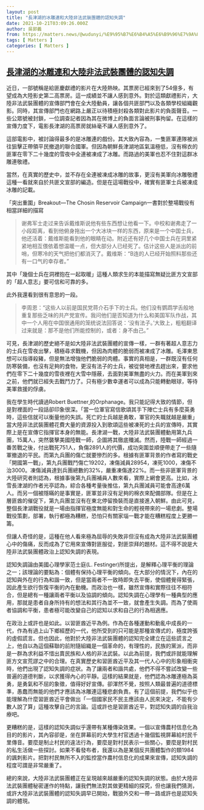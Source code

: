 ```yaml
---
layout: post
title: "長津湖的冰雕連和大陸非法武裝團體的認知失調"
date: 2021-10-21T03:09:26.000Z
author: 吳郭義
from: https://matters.news/@wudunyi/%E9%95%B7%E6%B4%A5%E6%B9%96%E7%9A%84%E5%86%B0%E9%9B%95%E9%80%A3%E5%92%8C%E5%A4%A7%E9%99%B8%E9%9D%9E%E6%B3%95%E6%AD%A6%E8%A3%9D%E5%9C%98%E9%AB%94%E7%9A%84%E8%AA%8D%E7%9F%A5%E5%A4%B1%E8%AA%BF-bafyreifuxqypn27653aspa262rhuedq2r36q2mbajk4sonzda2mlabj6qq
tags: [ Matters ]
categories: [ Matters ]
---
```

<!--1634785766000-->
[長津湖的冰雕連和大陸非法武裝團體的認知失調](https://matters.news/@wudunyi/%E9%95%B7%E6%B4%A5%E6%B9%96%E7%9A%84%E5%86%B0%E9%9B%95%E9%80%A3%E5%92%8C%E5%A4%A7%E9%99%B8%E9%9D%9E%E6%B3%95%E6%AD%A6%E8%A3%9D%E5%9C%98%E9%AB%94%E7%9A%84%E8%AA%8D%E7%9F%A5%E5%A4%B1%E8%AA%BF-bafyreifuxqypn27653aspa262rhuedq2r36q2mbajk4sonzda2mlabj6qq)
------

<div>
<p>近日，一部號稱是給匪慶獻禮的影片在大陸熱映。其票房已經來到了54億多，有望成為大陸影史第二高票房。這一成績並不讓人感到意外。對於這類獻禮影片，大陸非法武裝團體的宣傳部門會在全大陸動員，讓各個共匪部門以及各類學校組織觀影。同時，其宣傳部門也在網路上嚴正以待積極封殺各類對此影片的負面聲音。一些公眾號被封鎖，一位調查記者因為其在微博上的負面言論被刑事拘留。在這樣的宣傳力度下，電影長津湖的高票房就絲毫不讓人感到意外了。</p><p>這部電影中，被討論得最多的是冰雕連的戲份。其大致內容為，一隻匪軍連隊被派往狙擊正帶領平民撤退的聯合國軍。但因為朝鮮長津湖地區氣溫極低，沒有棉衣的匪軍在零下二十幾度的雪夜中全連被凍成了冰雕。而路過的美軍也忍不住對這群冰雕連敬禮。</p><p>當然，在真實的歷史中，並不存在全連被凍成冰雕的故事，更沒有美軍向冰雕敬禮這種一看就來自於共匪文宣部的編造。但是在這場戰役中，確實有匪軍士兵被凍成冰雕的記載。</p><p>「突出重圍」Breakout—The Chosin Reservoir Campaign一書對於整場戰役有相當詳細的描寫</p><blockquote>谢弗军士走过来告诉戴维斯说他有些东西想让他看一下。中校和谢弗走了一小段距离，看到他俯身拖出一个大冰块一样的东西，原来是一个中国士兵，他还活着：戴维斯能看到他的眼睛在动。附近还有好几个中国士兵在洞里紧紧地相互偎依着想温暖一点，但大部分人已经死了。估计这些人是派出的前哨，但寒冷的天气把他们都消灭了。戴维斯：“B连的人已经开始照料那些还有一口气的幸存者。”</blockquote><p>其中「幾個士兵在洞裡抱在一起取暖」這種人類求生的本能描寫無疑比匪方文宣部的「超人意志」要可信和可靠的多。</p><p>此外我還看到很有意思的一段。</p><blockquote>李周恩：“这些人以前是国民党蒋介石手下的士兵。他们没有鹦鹉学舌般地重复那些乏味的共产党宣传。我问他们是否知道为什么和美国军队作战，其中一个人用在中国很通用的笼统说法回答说：‘没有法子。’大致上，粗粗翻译过来就是：那不是他们所能控制的，或者：身不由己。”</blockquote><p>可見，長津湖的歷史絕不是如大陸非法武裝團體的宣傳一樣，一群有著超人意志力的士兵在雪夜出擊，積極尋求戰機，但因為肉體的脆弱而被凍成了冰雕。毛澤東思想可以指導殺豬，但是無法增強他們脆弱的肉體。事實的真相是，一群既沒有任何防寒裝備，也沒有足夠的食物，更沒有法子的士兵，被從營地裡去趕出來，要求他們在零下二十幾度的雪夜裡在大雪中隱蔽，去面對美軍無盡的火力。而在美軍到來之前，他們就已經失去戰鬥力了。只有極少數幸運者可以成為只能轉動眼球，等待美軍救援的俘虜。</p><p>我在學生時代讀過Robert Buettner<a href="https://www.goodreads.com/author/show/118294.Robert_Buettner" target="_blank"> </a>的Orphanage。我只能記得大致的情節，但是對裡面的一段話卻印象很深。「當一位軍官寫信歌頌其手下陣亡士兵有多麼英勇時，這些信就可以衡量他的失誤。死亡的士兵越是勇敢，軍官的失職就越是嚴重」當大陸非法武裝團體花費大量的資源投入到歌頌這些被凍死的士兵的宣傳時，其實際上是在宣傳它指揮官本身的無能。長津湖一戰，大陸非法武裝團體動用第九兵團，15萬人，突然襲擊美國陸戰一師，企圖將其徹底殲滅。然而，陸戰一師經過一番苦戰之後，付出戰死751人，負傷2891人的代價，成功突圍並順便帶走了一些隨軍撤退的平民。而第九兵團的傷亡就要慘烈的多。根據有匪軍背景的作者寫的戰史「開國第一戰」，第九兵團戰鬥傷亡19202，凍傷減員28954，凍死1000，凍傷不治3000。凍傷減員達到兵團總數的32%，嚴重凍傷達22%。而一些非匪軍背景的大陸研究者則認為，根據事後第九兵團補員人數來看，實際上網會更高。比如，冰雪長津湖的作者光亭認為，綜合各種考量後推估，第九兵團減員可能會高達6萬人。而另一個被隱瞞的是事實是，匪軍並非沒有足夠的棉衣來配備部隊。但是在上層匪酋的催促下，第九兵團並沒有在東北停留換裝而是直接進入朝鮮。由此可見，整個長津湖戰役就是一場由指揮官極度無能和對生命的輕視帶來的一場悲劇。整場戰役策劃，部署，執行都極為糟糕，恐怕只有關家堖一戰才能在糟糕程度上更勝一籌。</p><p>但讓人奇怪的是，這種在他人看來極為屈辱的失敗非但沒有成為大陸非法武裝團體心中的傷痛，反而成為了它用來宣傳對匪服從，對匪崇拜的題材。這不得不說是大陸非法武裝團體政治上認知失調的表現。</p><p>認知失調論由美國心理學家范士庭(L. Festinger)所提出，是解釋心理平衡的理論之一；該理論的要點為：個體有保持心理平衡的傾向。在大部分的情況下，內在的認知與外在的行為和諧一致，但是當兩者不一致時即失去平衡，使個體覺得緊張，因此產生欲行恢復平衡的內在動機。而政治也一樣，雖然宣傳和實際往往不相符合，但是總有一種讓兩者平衡以及協調的傾向。認知失調在心理學有一種典型的應用，那就是患者自身所持有的想法和其行為並不一致，就會產生失調。而為了使兩者協調和平衡，患者極可能改變自己的認知以求和自己的行為相適應。</p><p>在政治上或許也是如此。以習匪酋近平為例。作為在各種運動和動亂中成長的一代，作為有過上山下鄉經歷的一代，他所受到的只可能是那種宣傳式的，極度誇張的虛假謊言。但也因此，他對於大陸非法武裝團體的認知完全建立在這些謊言之上，他自以為這個蘇聯的前附隨組織是一個革命的，有理性的，民族的黨派，而非是一群為求利益不惜出賣民族和人格的非法武裝。以此為前提，我們或許就能理解匪方文宣荒謬之中的合理。在真實歷史和習匪酋近平及其一代人心中的形象相衝突時，他們出現了認知失調的症狀。為了讓兩者和諧共處，他們不得不嘗試改變一些普遍的道德判斷，以求獲得內心的平靜。這樣的結果就是，他們認為冰雕連極為英勇，是勇氣和不屈的象徵，值得好好宣傳。卻渾然不覺，按照人類最普遍的道德標準，愚蠢而無能的他們才應該為冰雕連這種悲劇負責。有了這個前提，我們似乎也能理解為什麼習匪酋近平會做出「一個國家民不民主應該由人民來決定，不能有少數人說了算」這種攻擊自己的言論。這或許也是習匪酋近平，對認知失調的自我治療吧。</p><p>更糟糕的是，這樣的認知失調似乎還帶有某種傳染效果。一個以宣傳農村信息化為目的的影片，其內容卻是，坐在屏幕前的大學生村官透過十幾個監視屏幕給村民千里傳音。要麼是制止村民的違法行為，要麼是對村民表示一些關心，要麼是對村民的私生活做一些探討。如果不看發布者，我還以為是某個反共團體製作的類1984的諷刺影片。把對村民無所不入的監控當作農村信息化的成果來宣傳，認知失調的程度可謂是非常嚴重了。</p><p>總的來說，大陸非法武裝團體正在呈現越來越嚴重的認知失調的狀態。由於大陸非法武裝團體秘密運作的特點，讓我們無法對其做更精細的探究，但也讓我們猜測，或許大陸非法武裝團體的認知失調早已開始，戰狼外交和一帶一路或許也是認知失調的體現。</p><p><br></p><p><br></p><p><br></p>
</div>
